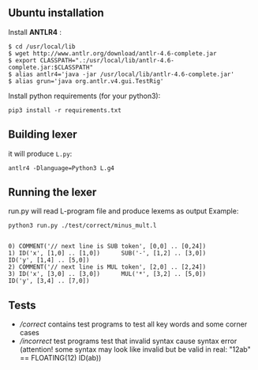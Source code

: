 ## Ubuntu installation
Install **ANTLR4** :
```
$ cd /usr/local/lib
$ wget http://www.antlr.org/download/antlr-4.6-complete.jar
$ export CLASSPATH=".:/usr/local/lib/antlr-4.6-complete.jar:$CLASSPATH"
$ alias antlr4='java -jar /usr/local/lib/antlr-4.6-complete.jar'
$ alias grun='java org.antlr.v4.gui.TestRig'
```

Install python requirements (for your python3):
```
pip3 install -r requirements.txt
```

## Building lexer
it will produce `L.py`:
```
antlr4 -Dlanguage=Python3 L.g4
```

## Running the lexer
run.py will read L-program file and produce lexems as output
Example:
```
python3 run.py ./test/correct/minus_mult.l


0) COMMENT('// next line is SUB token', [0,0] .. [0,24])
1) ID('x', [1,0] .. [1,0])      SUB('-', [1,2] .. [3,0])        ID('y', [1,4] .. [5,0])
2) COMMENT('// next line is MUL token', [2,0] .. [2,24])
3) ID('x', [3,0] .. [3,0])      MUL('*', [3,2] .. [5,0])        ID('y', [3,4] .. [7,0])
```

## Tests
 - */correct* contains test programs to test all key words and some corner cases
 - */incorrect* test programs test that invalid syntax cause syntax error
 (attention! some syntax may look like invalid but be valid in real: "12ab" == FLOATING(12)  ID(ab))

